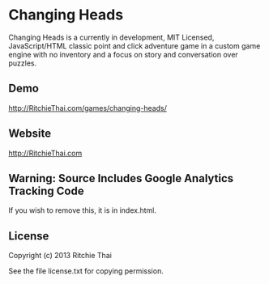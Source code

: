 # Changing Heads

Changing Heads is a currently in development, MIT Licensed, JavaScript/HTML classic point and click adventure game in a custom game engine with no inventory and a focus on story and conversation over puzzles.

## Demo

http://RitchieThai.com/games/changing-heads/

## Website

http://RitchieThai.com

## Warning: Source Includes Google Analytics Tracking Code

If you wish to remove this, it is in index.html.

## License

Copyright (c) 2013 Ritchie Thai

See the file license.txt for copying permission.
